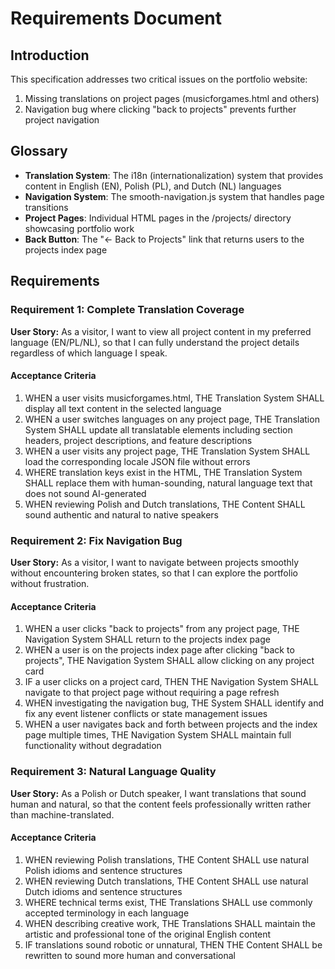 # Requirements Document

## Introduction

This specification addresses two critical issues on the portfolio website:
1. Missing translations on project pages (musicforgames.html and others)
2. Navigation bug where clicking "back to projects" prevents further project navigation

## Glossary

- **Translation System**: The i18n (internationalization) system that provides content in English (EN), Polish (PL), and Dutch (NL) languages
- **Navigation System**: The smooth-navigation.js system that handles page transitions
- **Project Pages**: Individual HTML pages in the /projects/ directory showcasing portfolio work
- **Back Button**: The "← Back to Projects" link that returns users to the projects index page

## Requirements

### Requirement 1: Complete Translation Coverage

**User Story:** As a visitor, I want to view all project content in my preferred language (EN/PL/NL), so that I can fully understand the project details regardless of which language I speak.

#### Acceptance Criteria

1. WHEN a user visits musicforgames.html, THE Translation System SHALL display all text content in the selected language
2. WHEN a user switches languages on any project page, THE Translation System SHALL update all translatable elements including section headers, project descriptions, and feature descriptions
3. WHEN a user visits any project page, THE Translation System SHALL load the corresponding locale JSON file without errors
4. WHERE translation keys exist in the HTML, THE Translation System SHALL replace them with human-sounding, natural language text that does not sound AI-generated
5. WHEN reviewing Polish and Dutch translations, THE Content SHALL sound authentic and natural to native speakers

### Requirement 2: Fix Navigation Bug

**User Story:** As a visitor, I want to navigate between projects smoothly without encountering broken states, so that I can explore the portfolio without frustration.

#### Acceptance Criteria

1. WHEN a user clicks "back to projects" from any project page, THE Navigation System SHALL return to the projects index page
2. WHEN a user is on the projects index page after clicking "back to projects", THE Navigation System SHALL allow clicking on any project card
3. IF a user clicks on a project card, THEN THE Navigation System SHALL navigate to that project page without requiring a page refresh
4. WHEN investigating the navigation bug, THE System SHALL identify and fix any event listener conflicts or state management issues
5. WHEN a user navigates back and forth between projects and the index page multiple times, THE Navigation System SHALL maintain full functionality without degradation

### Requirement 3: Natural Language Quality

**User Story:** As a Polish or Dutch speaker, I want translations that sound human and natural, so that the content feels professionally written rather than machine-translated.

#### Acceptance Criteria

1. WHEN reviewing Polish translations, THE Content SHALL use natural Polish idioms and sentence structures
2. WHEN reviewing Dutch translations, THE Content SHALL use natural Dutch idioms and sentence structures
3. WHERE technical terms exist, THE Translations SHALL use commonly accepted terminology in each language
4. WHEN describing creative work, THE Translations SHALL maintain the artistic and professional tone of the original English content
5. IF translations sound robotic or unnatural, THEN THE Content SHALL be rewritten to sound more human and conversational
